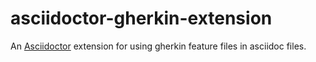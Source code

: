 asciidoctor-gherkin-extension
=============================

An [Asciidoctor](http://asciidoctor.org) extension for using gherkin feature files in asciidoc files.
